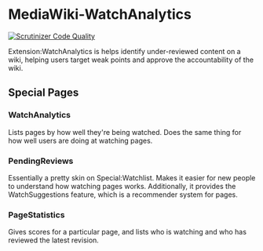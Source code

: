 # MediaWiki-WatchAnalytics

[![Scrutinizer Code Quality](https://scrutinizer-ci.com/g/jamesmontalvo3/WatchAnalytics/badges/quality-score.png?b=master)](https://scrutinizer-ci.com/g/jamesmontalvo3/WatchAnalytics/?branch=master)

Extension:WatchAnalytics is helps identify under-reviewed content on a wiki, helping users target weak points and approve the accountability of the wiki.
 
## Special Pages

### WatchAnalytics
Lists pages by how well they're being watched. Does the same thing for how well users are doing at watching pages.
 
### PendingReviews
Essentially a pretty skin on Special:Watchlist. Makes it easier for new people to understand how watching pages works. Additionally, it provides the WatchSuggestions feature, which is a recommender system for pages.
 
### PageStatistics
Gives scores for a particular page, and lists who is watching and who has reviewed the latest revision.
